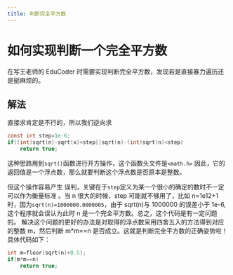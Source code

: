 ```yaml
---
title: 判断完全平方数
---
```


# 如何实现判断一个完全平方数

在写王老师的 EduCoder 时需要实现判断完全平方数，发现若是直接暴力遍历还是挺麻烦的。

## 解法

直接求肯定是不行的，所以我们逆向求

```c
const int step=1e-6;
if((int)sqrt(n)-sqrt(x)<step||sqrt(n)-(int)sqrt(n)<step)
    return true;
```

这种思路用到`sqrt()`函数进行开方操作，这个函数头文件是`<math.h>` 因此，它的返回值是一个浮点数，那么就要判断这个浮点数是否原本是整数。

但这个操作容易产生 误判，关键在于`step`定义为某一个很小的确定的数时不一定可以作为衡量标准 。当 n 很大的时候，step 可能就不够用了，比如 n=1e12+1 时，因为`sqrt(n)=1000000.0000005`，由于 sqrt(n)与 1000000 的误差小于 1e-6,这个程序就会误认为此时 n 是一个完全平方数。总之，这个代码是有一定问题的。
解决这个问题的更好的办法是对取得的浮点数采用四舍五入的方法得到对应的整数 m，然后判断 m\*m==n 是否成立。这就是判断完全平方数的正确姿势啦！具体代码如下：

```c
int m=floor(sqrt(n)+0.5);
if(m*m==n)
    return true;
```
